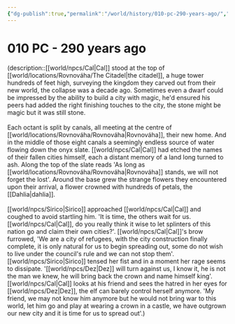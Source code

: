 ```yaml
---
{"dg-publish":true,"permalink":"/world/history/010-pc-290-years-ago/","tags":["event","timeline"]}
---
```


# 010 PC - 290 years ago
(description::[[world/npcs/Cal\|Cal]] stood at the top of [[world/locations/Rovnováha/The Citadel\|the citadel]], a huge tower hundreds of feet high, surveying the kingdom they carved out from their new world, the collapse was a decade ago. Sometimes even a dwarf could be impressed by the ability to build a city with magic, he'd ensured his peers had added the right finishing touches to the city, the stone might be magic but it was still stone.<br><br>Each octant is split by canals, all meeting at the centre of [[world/locations/Rovnováha/Rovnováha\|Rovnováha]], their new home. And in the middle of those eight canals a seemingly endless source of water flowing down the onyx slate. [[world/npcs/Cal\|Cal]] had etched the names of their fallen cities himself, each a distant memory of a land long turned to ash. Along the top of the slate reads 'As long as [[world/locations/Rovnováha/Rovnováha\|Rovnováha]] stands, we will not forget the lost'. Around the base grew the strange flowers they encountered upon their arrival, a flower crowned with hundreds of petals, the [[Dahlia\|dahlia]].<br><br>[[world/npcs/Sirico\|Sirico]] approached [[world/npcs/Cal\|Cal]] and coughed to avoid startling him. 'It is time, the others wait for us. [[world/npcs/Cal\|Cal]], do you really think it wise to let splinters of this nation go and claim their own cities?'. [[world/npcs/Cal\|Cal]]'s brow furrowed, 'We are a city of refugees, with the city construction finally complete, it is only natural for us to begin spreading out, some do not wish to live under the council's rule and we can not stop them'. [[world/npcs/Sirico\|Sirico]] tensed her fist and in a moment her rage seems to dissipate. '[[world/npcs/Dez\|Dez]] will turn against us, I know it, he is not the man we knew, he will bring back the crown and name himself king'. [[world/npcs/Cal\|Cal]] looks at his friend and sees the hatred in her eyes for [[world/npcs/Dez\|Dez]], the elf can barely control herself anymore. 'My friend, we may not know him anymore but he would not bring war to this world, let him go and play at wearing a crown in a castle, we have outgrown our new city and it is time for us to spread out'.)